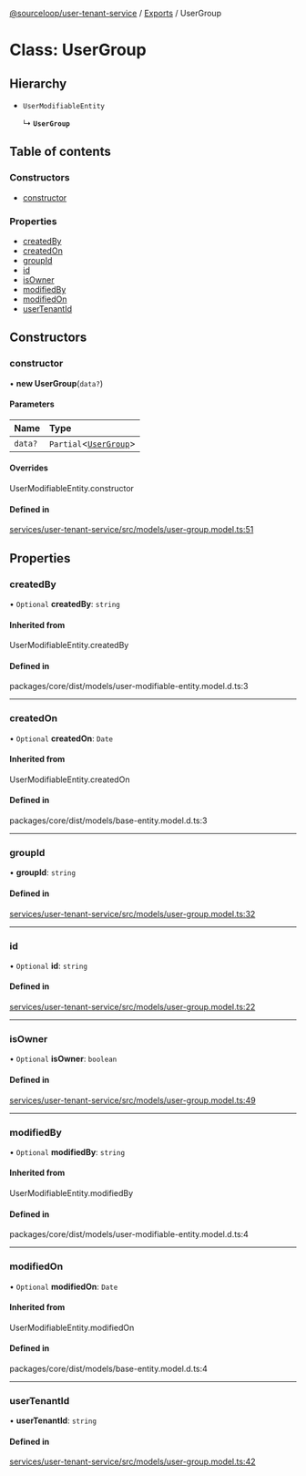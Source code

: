 [@sourceloop/user-tenant-service](../README.md) / [Exports](../modules.md) / UserGroup

# Class: UserGroup

## Hierarchy

- `UserModifiableEntity`

  ↳ **`UserGroup`**

## Table of contents

### Constructors

- [constructor](UserGroup.md#constructor)

### Properties

- [createdBy](UserGroup.md#createdby)
- [createdOn](UserGroup.md#createdon)
- [groupId](UserGroup.md#groupid)
- [id](UserGroup.md#id)
- [isOwner](UserGroup.md#isowner)
- [modifiedBy](UserGroup.md#modifiedby)
- [modifiedOn](UserGroup.md#modifiedon)
- [userTenantId](UserGroup.md#usertenantid)

## Constructors

### constructor

• **new UserGroup**(`data?`)

#### Parameters

| Name | Type |
| :------ | :------ |
| `data?` | `Partial`<[`UserGroup`](UserGroup.md)\> |

#### Overrides

UserModifiableEntity.constructor

#### Defined in

[services/user-tenant-service/src/models/user-group.model.ts:51](https://github.com/sourcefuse/loopback4-microservice-catalog/blob/a84fe677/services/user-tenant-service/src/models/user-group.model.ts#L51)

## Properties

### createdBy

• `Optional` **createdBy**: `string`

#### Inherited from

UserModifiableEntity.createdBy

#### Defined in

packages/core/dist/models/user-modifiable-entity.model.d.ts:3

___

### createdOn

• `Optional` **createdOn**: `Date`

#### Inherited from

UserModifiableEntity.createdOn

#### Defined in

packages/core/dist/models/base-entity.model.d.ts:3

___

### groupId

• **groupId**: `string`

#### Defined in

[services/user-tenant-service/src/models/user-group.model.ts:32](https://github.com/sourcefuse/loopback4-microservice-catalog/blob/a84fe677/services/user-tenant-service/src/models/user-group.model.ts#L32)

___

### id

• `Optional` **id**: `string`

#### Defined in

[services/user-tenant-service/src/models/user-group.model.ts:22](https://github.com/sourcefuse/loopback4-microservice-catalog/blob/a84fe677/services/user-tenant-service/src/models/user-group.model.ts#L22)

___

### isOwner

• `Optional` **isOwner**: `boolean`

#### Defined in

[services/user-tenant-service/src/models/user-group.model.ts:49](https://github.com/sourcefuse/loopback4-microservice-catalog/blob/a84fe677/services/user-tenant-service/src/models/user-group.model.ts#L49)

___

### modifiedBy

• `Optional` **modifiedBy**: `string`

#### Inherited from

UserModifiableEntity.modifiedBy

#### Defined in

packages/core/dist/models/user-modifiable-entity.model.d.ts:4

___

### modifiedOn

• `Optional` **modifiedOn**: `Date`

#### Inherited from

UserModifiableEntity.modifiedOn

#### Defined in

packages/core/dist/models/base-entity.model.d.ts:4

___

### userTenantId

• **userTenantId**: `string`

#### Defined in

[services/user-tenant-service/src/models/user-group.model.ts:42](https://github.com/sourcefuse/loopback4-microservice-catalog/blob/a84fe677/services/user-tenant-service/src/models/user-group.model.ts#L42)
